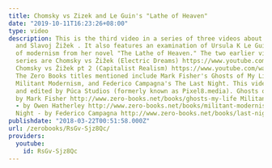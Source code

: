 ```yaml
---
title: Chomsky vs Zizek and Le Guin's "Lathe of Heaven"
date: "2019-10-11T16:23:26+08:00"
type: video
description: This is the third video in a series of three videos about Noam Chomsky
  and Slavoj Žižek . It also features an examination of Ursula K Le Guin's critique
  of modernism from her novel "The Lathe of Heaven." The two earlier videos in this
  series are Chomsky vs Žižek (Electric Dreams) https://www.youtube.com/watch?v=pDJKG6VubJ4&t=493s
  Chomsky vs Žižek pt 2 (Capitalist Realism) https://www.youtube.com/watch?v=wpQJQiHJ8GA
  The Zero Books titles mentioned include Mark Fisher's Ghosts of My Life, Owen Hatherley's
  Militant Modernism, and Federico Campagna's The Last Night. This video was animated
  and edited by Púca Studios (formerly known as Pixel8.media). Ghosts of My Life -
  by Mark Fisher http://www.zero-books.net/books/ghosts-my-life Militant Modernism
  - by Owen Hatherley http://www.zero-books.net/books/militant-modernism The Last
  Night - by Federico Campagna http://www.zero-books.net/books/last-night
publishdate: "2018-03-22T00:51:58.000Z"
url: /zerobooks/RsGv-Sjz8Qc/
providers:
  youtube:
    id: RsGv-Sjz8Qc
---
```

